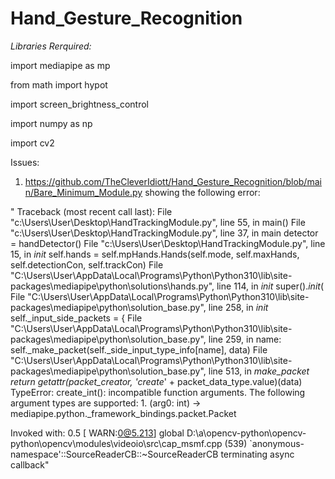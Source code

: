 # Hand_Gesture_Recognition

*Libraries Rerquired:*

import mediapipe as mp

from math import hypot

import screen_brightness_control

import numpy as np

import cv2








Issues:

1) https://github.com/TheCleverIdiott/Hand_Gesture_Recognition/blob/main/Bare_Minimum_Module.py 
showing the following error:

" Traceback (most recent call last):
  File "c:\Users\User\Desktop\HandTrackingModule.py", line 55, in <module>
    main()
  File "c:\Users\User\Desktop\HandTrackingModule.py", line 37, in main
    detector = handDetector()
  File "c:\Users\User\Desktop\HandTrackingModule.py", line 15, in _init_
    self.hands = self.mpHands.Hands(self.mode, self.maxHands, self.detectionCon, self.trackCon)
  File "C:\Users\User\AppData\Local\Programs\Python\Python310\lib\site-packages\mediapipe\python\solutions\hands.py", line 114, in _init_
    super()._init_(
  File "C:\Users\User\AppData\Local\Programs\Python\Python310\lib\site-packages\mediapipe\python\solution_base.py", line 258, in _init_
    self._input_side_packets = {
  File "C:\Users\User\AppData\Local\Programs\Python\Python310\lib\site-packages\mediapipe\python\solution_base.py", line 259, in <dictcomp>
    name: self._make_packet(self._side_input_type_info[name], data)
  File "C:\Users\User\AppData\Local\Programs\Python\Python310\lib\site-packages\mediapipe\python\solution_base.py", line 513, in _make_packet
    return getattr(packet_creator, 'create_' + packet_data_type.value)(data)
TypeError: create_int(): incompatible function arguments. The following argument types are supported:
    1. (arg0: int) -> mediapipe.python._framework_bindings.packet.Packet

Invoked with: 0.5
[ WARN:0@5.213] global D:\a\opencv-python\opencv-python\opencv\modules\videoio\src\cap_msmf.cpp (539) `anonymous-namespace'::SourceReaderCB::~SourceReaderCB terminating async callback"


